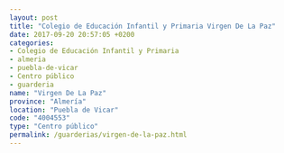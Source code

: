 ```yaml
---
layout: post
title: "Colegio de Educación Infantil y Primaria Virgen De La Paz"
date: 2017-09-20 20:57:05 +0200
categories:
- Colegio de Educación Infantil y Primaria
- almeria
- puebla-de-vicar
- Centro público
- guarderia
name: "Virgen De La Paz"
province: "Almería"
location: "Puebla de Vicar"
code: "4004553"
type: "Centro público"
permalink: /guarderias/virgen-de-la-paz.html
---
```

